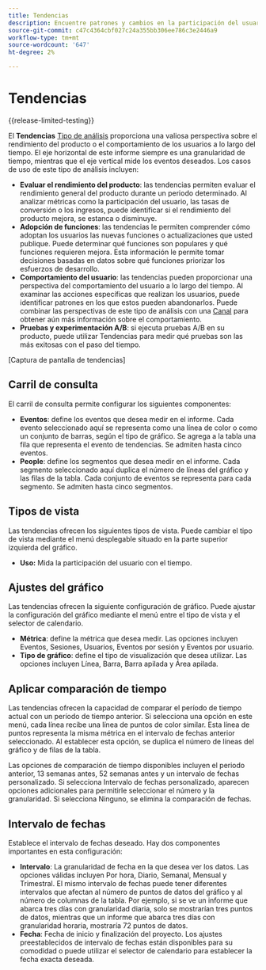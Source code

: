 ```yaml
---
title: Tendencias
description: Encuentre patrones y cambios en la participación del usuario a lo largo del tiempo.
source-git-commit: c47c4364cbf027c24a355bb306ee786c3e2446a9
workflow-type: tm+mt
source-wordcount: '647'
ht-degree: 2%

---
```


# Tendencias

{{release-limited-testing}}

El **Tendencias** [Tipo de análisis](overview.md) proporciona una valiosa perspectiva sobre el rendimiento del producto o el comportamiento de los usuarios a lo largo del tiempo. El eje horizontal de este informe siempre es una granularidad de tiempo, mientras que el eje vertical mide los eventos deseados. Los casos de uso de este tipo de análisis incluyen:

* **Evaluar el rendimiento del producto**: las tendencias permiten evaluar el rendimiento general del producto durante un periodo determinado. Al analizar métricas como la participación del usuario, las tasas de conversión o los ingresos, puede identificar si el rendimiento del producto mejora, se estanca o disminuye.
* **Adopción de funciones**: las tendencias le permiten comprender cómo adoptan los usuarios las nuevas funciones o actualizaciones que usted publique. Puede determinar qué funciones son populares y qué funciones requieren mejora. Esta información le permite tomar decisiones basadas en datos sobre qué funciones priorizar los esfuerzos de desarrollo.
* **Comportamiento del usuario**: las tendencias pueden proporcionar una perspectiva del comportamiento del usuario a lo largo del tiempo. Al examinar las acciones específicas que realizan los usuarios, puede identificar patrones en los que estos pueden abandonarlos. Puede combinar las perspectivas de este tipo de análisis con una [Canal](funnel.md) para obtener aún más información sobre el comportamiento.
* **Pruebas y experimentación A/B**: si ejecuta pruebas A/B en su producto, puede utilizar Tendencias para medir qué pruebas son las más exitosas con el paso del tiempo.

[Captura de pantalla de tendencias]

## Carril de consulta

El carril de consulta permite configurar los siguientes componentes:

* **Eventos**: define los eventos que desea medir en el informe. Cada evento seleccionado aquí se representa como una línea de color o como un conjunto de barras, según el tipo de gráfico. Se agrega a la tabla una fila que representa el evento de tendencias. Se admiten hasta cinco eventos.
* **People**: define los segmentos que desea medir en el informe. Cada segmento seleccionado aquí duplica el número de líneas del gráfico y las filas de la tabla. Cada conjunto de eventos se representa para cada segmento. Se admiten hasta cinco segmentos.

## Tipos de vista

Las tendencias ofrecen los siguientes tipos de vista. Puede cambiar el tipo de vista mediante el menú desplegable situado en la parte superior izquierda del gráfico.

* **Uso:** Mida la participación del usuario con el tiempo.

## Ajustes del gráfico

Las tendencias ofrecen la siguiente configuración de gráfico. Puede ajustar la configuración del gráfico mediante el menú entre el tipo de vista y el selector de calendario.

* **Métrica**: define la métrica que desea medir. Las opciones incluyen Eventos, Sesiones, Usuarios, Eventos por sesión y Eventos por usuario.
* **Tipo de gráfico**: define el tipo de visualización que desea utilizar. Las opciones incluyen Línea, Barra, Barra apilada y Área apilada.

## Aplicar comparación de tiempo

Las tendencias ofrecen la capacidad de comparar el período de tiempo actual con un período de tiempo anterior. Si selecciona una opción en este menú, cada línea recibe una línea de puntos de color similar. Esta línea de puntos representa la misma métrica en el intervalo de fechas anterior seleccionado. Al establecer esta opción, se duplica el número de líneas del gráfico y de filas de la tabla.

Las opciones de comparación de tiempo disponibles incluyen el periodo anterior, 13 semanas antes, 52 semanas antes y un intervalo de fechas personalizado. Si selecciona Intervalo de fechas personalizado, aparecen opciones adicionales para permitirle seleccionar el número y la granularidad. Si selecciona Ninguno, se elimina la comparación de fechas.

## Intervalo de fechas

Establece el intervalo de fechas deseado. Hay dos componentes importantes en esta configuración:

* **Intervalo**: La granularidad de fecha en la que desea ver los datos. Las opciones válidas incluyen Por hora, Diario, Semanal, Mensual y Trimestral. El mismo intervalo de fechas puede tener diferentes intervalos que afectan al número de puntos de datos del gráfico y al número de columnas de la tabla. Por ejemplo, si se ve un informe que abarca tres días con granularidad diaria, solo se mostrarían tres puntos de datos, mientras que un informe que abarca tres días con granularidad horaria, mostraría 72 puntos de datos.
* **Fecha**: Fecha de inicio y finalización del proyecto. Los ajustes preestablecidos de intervalo de fechas están disponibles para su comodidad o puede utilizar el selector de calendario para establecer la fecha exacta deseada.
